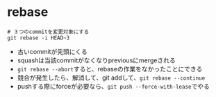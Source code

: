# rebase

```console
# ３つのcommitを変更対象にする
git rebase -i HEAD~3
```

* 古いcommitが先頭にくる
* squashは当該commitがなくなりpreviousにmergeされる
* `git rebase --abort`すると、rebaseの作業をなかったことにできる
* 競合が発生したら、解消して、git addして、`git rebase --continue`
* pushする際にforceが必要なら、`git push --force-with-lease`でやる
